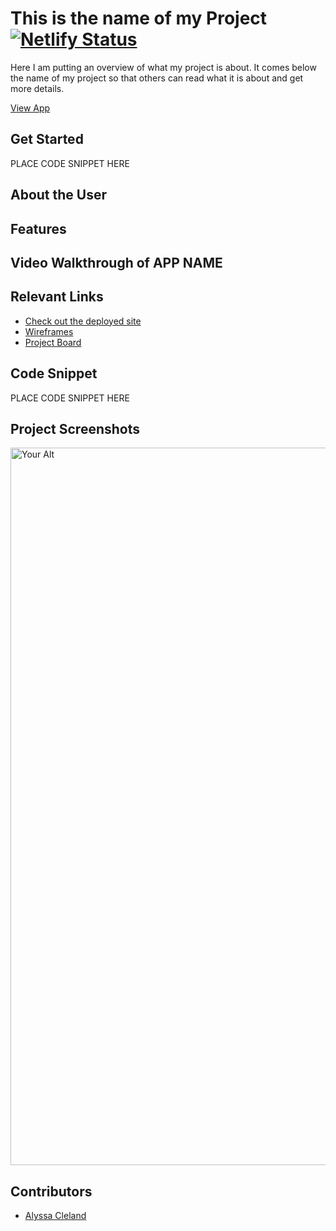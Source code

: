 # This is the name of my Project  [![Netlify Status]()]()
<!-- update the netlify badge above with your own badge that you can find at netlify under settings/general#status-badges -->

Here I am putting an overview of what my project is about. It comes below the name of my project so that others can read what it is about and get more details.

[View App](#your-link)

## Get Started <!-- OPTIONAL, but doesn't hurt -->
PLACE CODE SNIPPET HERE

## About the User <!-- This is a scaled down user persona -->


## Features <!-- List your app features using bullets! Do NOT use a paragraph. No one will read that! -->


## Video Walkthrough of APP NAME <!-- A loom link is sufficient -->


## Relevant Links <!-- Link to all the things that are required outside of the ones that have their own section -->
- [Check out the deployed site](#your-link)
- [Wireframes](#your-link)
- [Project Board](#your-link)

## Code Snippet <!-- OPTIONAL, but doesn't hurt -->
PLACE CODE SNIPPET HERE

## Project Screenshots <!-- These can be inside of your project. Look at the repos from class and see how the images are included in the readme -->
<img width="1148" alt="Your Alt" src="your-link.png">

## Contributors
- [Alyssa Cleland](https://github.com/alyssacleland)
